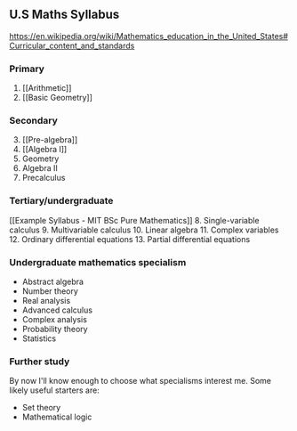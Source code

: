 ## U.S Maths Syllabus

https://en.wikipedia.org/wiki/Mathematics_education_in_the_United_States#Curricular_content_and_standards
### Primary
1.  [[Arithmetic]]
2.  [[Basic Geometry]]

### Secondary
3.  [[Pre-algebra]]
4.  [[Algebra I]]
5. Geometry
6. Algebra II
7. Precalculus

### Tertiary/undergraduate 
[[Example Syllabus -  MIT BSc Pure Mathematics]]
8. Single-variable calculus
9. Multivariable calculus
10. Linear algebra
11. Complex variables
12. Ordinary differential equations
13. Partial differential equations

### Undergraduate mathematics specialism
- Abstract algebra
- Number theory
- Real analysis  
- Advanced calculus
- Complex analysis
- Probability theory
- Statistics

### Further study
By now I'll know enough to choose what specialisms interest me. Some likely useful starters are:
- Set theory
- Mathematical logic
